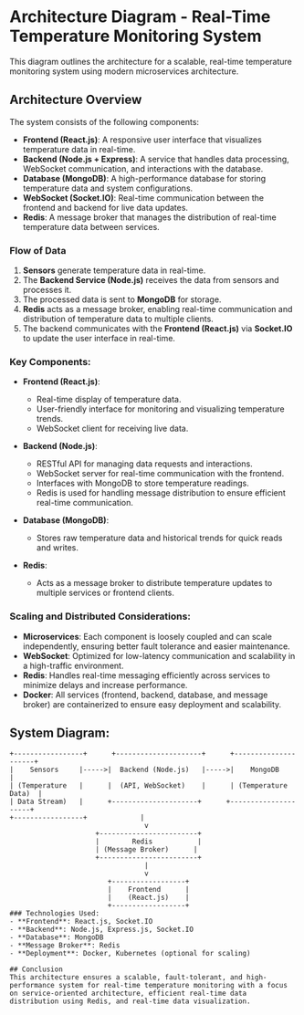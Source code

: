 # Architecture Diagram - Real-Time Temperature Monitoring System

This diagram outlines the architecture for a scalable, real-time temperature monitoring system using modern microservices architecture.

## Architecture Overview
The system consists of the following components:
- **Frontend (React.js)**: A responsive user interface that visualizes temperature data in real-time.
- **Backend (Node.js + Express)**: A service that handles data processing, WebSocket communication, and interactions with the database.
- **Database (MongoDB)**: A high-performance database for storing temperature data and system configurations.
- **WebSocket (Socket.IO)**: Real-time communication between the frontend and backend for live data updates.
- **Redis**: A message broker that manages the distribution of real-time temperature data between services.

### Flow of Data
1. **Sensors** generate temperature data in real-time.
2. The **Backend Service (Node.js)** receives the data from sensors and processes it.
3. The processed data is sent to **MongoDB** for storage.
4. **Redis** acts as a message broker, enabling real-time communication and distribution of temperature data to multiple clients.
5. The backend communicates with the **Frontend (React.js)** via **Socket.IO** to update the user interface in real-time.

### Key Components:
- **Frontend (React.js)**:
  - Real-time display of temperature data.
  - User-friendly interface for monitoring and visualizing temperature trends.
  - WebSocket client for receiving live data.

- **Backend (Node.js)**:
  - RESTful API for managing data requests and interactions.
  - WebSocket server for real-time communication with the frontend.
  - Interfaces with MongoDB to store temperature readings.
  - Redis is used for handling message distribution to ensure efficient real-time communication.

- **Database (MongoDB)**:
  - Stores raw temperature data and historical trends for quick reads and writes.

- **Redis**:
  - Acts as a message broker to distribute temperature updates to multiple services or frontend clients.

### Scaling and Distributed Considerations:
- **Microservices**: Each component is loosely coupled and can scale independently, ensuring better fault tolerance and easier maintenance.
- **WebSocket**: Optimized for low-latency communication and scalability in a high-traffic environment.
- **Redis**: Handles real-time messaging efficiently across services to minimize delays and increase performance.
- **Docker**: All services (frontend, backend, database, and message broker) are containerized to ensure easy deployment and scalability.

## System Diagram:

```plaintext
+-----------------+      +---------------------+      +---------------------+
|    Sensors     |----->|  Backend (Node.js)   |----->|    MongoDB          |
| (Temperature   |      |  (API, WebSocket)    |      | (Temperature Data)  |
| Data Stream)   |      +---------------------+      +---------------------+
+-----------------+             |
                                 v
                     +------------------------+
                     |        Redis           |
                     | (Message Broker)      |
                     +------------------------+
                                 |
                                 v
                        +------------------+
                        |    Frontend      |
                        |    (React.js)    |
                        +------------------+
### Technologies Used:
- **Frontend**: React.js, Socket.IO
- **Backend**: Node.js, Express.js, Socket.IO
- **Database**: MongoDB
- **Message Broker**: Redis
- **Deployment**: Docker, Kubernetes (optional for scaling)

## Conclusion
This architecture ensures a scalable, fault-tolerant, and high-performance system for real-time temperature monitoring with a focus on service-oriented architecture, efficient real-time data distribution using Redis, and real-time data visualization.
